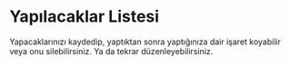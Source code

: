 # Yapılacaklar Listesi
Yapacaklarınızı kaydedip, yaptıktan sonra yaptığınıza dair işaret koyabilir veya onu silebilirsiniz. Ya da tekrar düzenleyebilirsiniz.
